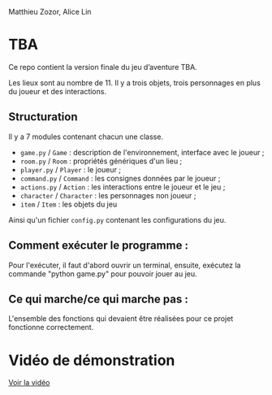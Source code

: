 ﻿Matthieu Zozor, Alice Lin 

# TBA

Ce repo contient la version finale du jeu d’aventure TBA.

Les lieux sont au nombre de 11. Il y a trois objets, trois personnages en plus du joueur et des interactions. 


## Structuration

Il y a 7 modules contenant chacun une classe.

- `game.py` / `Game` : description de l'environnement, interface avec le joueur ;
- `room.py` / `Room` : propriétés génériques d'un lieu  ;
- `player.py` / `Player` : le joueur ;
- `command.py` / `Command` : les consignes données par le joueur ;
- `actions.py` / `Action` : les interactions entre le joueur et le jeu ;
- `character` / `Character` : les personnages non joueur ;
- `item` / `Item` : les objets du jeu

Ainsi qu'un fichier `config.py` contenant les configurations du jeu.

## Comment exécuter le programme :

Pour l'exécuter, il faut d'abord ouvrir un terminal, ensuite, exécutez la commande "python game.py" pour pouvoir jouer au jeu.

## Ce qui marche/ce qui marche pas :

L'ensemble des fonctions qui devaient être réalisées pour ce projet fonctionne correctement. 

# Vidéo de démonstration
[Voir la vidéo](video_de_demonstration.mp4)

